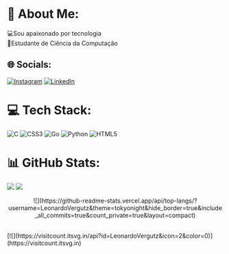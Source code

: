 # 💫 About Me:
💻Sou apaixonado por tecnologia<br>🏤Estudante de Ciência da Computação 


## 🌐 Socials:
[![Instagram](https://img.shields.io/badge/Instagram-%23E4405F.svg?logo=Instagram&logoColor=white)](https://instagram.com/vergutz_) [![LinkedIn](https://img.shields.io/badge/LinkedIn-%230077B5.svg?logo=linkedin&logoColor=white)](https://www.linkedin.com/in/leonardo-vergutz-546132272/) 

# 💻 Tech Stack:
![C](https://img.shields.io/badge/c-%2300599C.svg?style=for-the-badge&logo=c&logoColor=white) ![CSS3](https://img.shields.io/badge/css3-%231572B6.svg?style=for-the-badge&logo=css3&logoColor=white) ![Go](https://img.shields.io/badge/go-%2300ADD8.svg?style=for-the-badge&logo=go&logoColor=white) ![Python](https://img.shields.io/badge/python-3670A0?style=for-the-badge&logo=python&logoColor=ffdd54) ![HTML5](https://img.shields.io/badge/html5-%23E34F26.svg?style=for-the-badge&logo=html5&logoColor=white)
# 📊 GitHub Stats:
![](https://github-readme-stats.vercel.app/api?username=LeonardoVergutz&theme=tokyonight&hide_border=true&include_all_commits=true&count_private=true)
![](https://github-readme-streak-stats.herokuapp.com/?user=LeonardoVergutz&theme=tokyonight&hide_border=true)
<p align="center" >
![](https://github-readme-stats.vercel.app/api/top-langs/?username=LeonardoVergutz&theme=tokyonight&hide_border=true&include_all_commits=true&count_private=true&layout=compact)
</p> <br>
[![](https://visitcount.itsvg.in/api?id=LeonardoVergutz&icon=2&color=0)](https://visitcount.itsvg.in)
